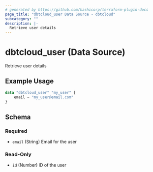 ```yaml
---
# generated by https://github.com/hashicorp/terraform-plugin-docs
page_title: "dbtcloud_user Data Source - dbtcloud"
subcategory: ""
description: |-
  Retrieve user details
---
```


# dbtcloud_user (Data Source)

Retrieve user details

## Example Usage

```terraform
data "dbtcloud_user" "my_user" {
    email = "my_user@email.com"
}
```

<!-- schema generated by tfplugindocs -->
## Schema

### Required

- `email` (String) Email for the user

### Read-Only

- `id` (Number) ID of the user
